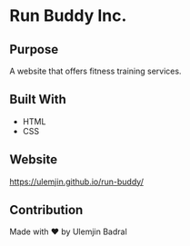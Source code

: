 # Run Buddy Inc.

## Purpose
A website that offers fitness training services.

## Built With
* HTML
* CSS

## Website
https://ulemjin.github.io/run-buddy/

## Contribution
Made with ❤️ by Ulemjin Badral
